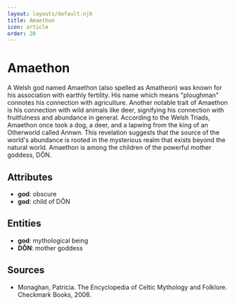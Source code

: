 ```yaml
---
layout: layouts/default.njk
title: Amaethon
icon: article
order: 20
---
```

# Amaethon

A Welsh god named Amaethon (also spelled as Amatheon) was known for his association with earthly fertility. His name which means "ploughman" connotes his connection with agriculture. Another notable trait of Amaethon is his connection with wild animals like deer, signifying his connection with fruitfulness and abundance in general. According to the Welsh Triads, Amaethon once took a dog, a deer, and a lapwing from the king of an Otherworld called Annwn. This revelation suggests that the source of the world's abundance is rooted in the mysterious realm that exists beyond the natural world. Amaethon is among the children of the powerful mother goddess, DÔN.

## Attributes

- **god**: obscure
- **god**: child of DÔN

## Entities

- **god**: mythological being
- **DÔN**: mother goddess

## Sources

- Monaghan, Patricia. The Encyclopedia of Celtic Mythology and Folklore. Checkmark Books, 2008.

